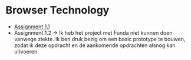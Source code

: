 # Browser Technology

- [Assignment 1.1](https://github.com/dylanvans/browser-technology/blob/master/assignment1.1/Assignment%201.1.md)
- Assignment 1.2 -> Ik heb het project met Funda niet kunnen doen vanwege ziekte. Ik ben druk bezig om een basic prototype te bouwen, zodat ik deze opdracht en de aankomende opdrachten alsnog kan uitvoeren. 
